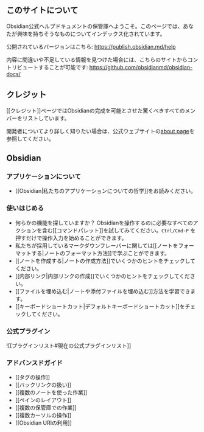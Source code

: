 ## このサイトについて
Obsidian公式ヘルプドキュメントの保管庫へようこそ。このページでは、あなたが興味を持ちそうなものについてインデックス化されています。

公開されているバージョンはこちら: https://publish.obsidian.md/help

内容に間違いや不足している情報を見つけた場合には、こちらのサイトからコントリビュートすることが可能です: https://github.com/obsidianmd/obsidian-docs/

## クレジット

[[クレジット]]ページではObsidianの完成を可能とさせた驚くべきすべてのメンバーをリストしています。

開発者についてより詳しく知りたい場合は、公式ウェブサイトの[about page](https://obsidian.md/about)を参照してください。

## Obsidian

### アプリケーションについて

- [[Obsidian|私たちのアプリケーションについての哲学]]をお読みください。

### 使いはじめる

- 何らかの機能を探していますか？ Obsidianを操作するのに必要なすべてのアクションを含む[[コマンドパレット]]を試してみてください。`Ctrl/Cmd-P` を押すだけで操作入力を始めることができます。
- 私たちが採用しているマークダウンフレーバーに関しては[[ノートをフォーマットする|ノートのフォーマット方法]]で学ぶことができます。
- [[ノートを作成する|ノートの作成方法]]でいくつかのヒントをチェックしてください。
- [[内部リンク|内部リンクの作成]]でいくつかのヒントをチェックしてください。
- [[ファイルを埋め込む|ノートや添付ファイルを埋め込む]]方法を学習できます。
- [[キーボードショートカット|デフォルトキーボードショートカット]]をチェックしてください。

### 公式プラグイン

![[プラグインリスト#現在の公式プラグインリスト]]

### アドバンスドガイド

- [[タグの操作]]
- [[バックリンクの扱い]]
- [[複数のノートを使った作業]]
- [[ペインのレイアウト]]
- [[複数の保管庫での作業]]
- [[複数カーソルの操作]]
- [[Obsidian URIの利用]]